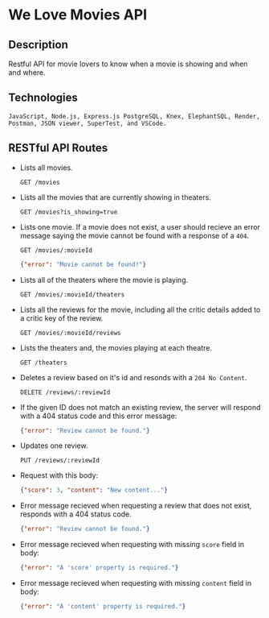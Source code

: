 # We Love Movies API

## Description

Restful API for movie lovers to know when a movie is showing and when and where.

## Technologies
 ```
 JavaScript, Node.js, Express.js PostgreSQL, Knex, ElephantSQL, Render, Postman, JSON viewer, SuperTest, and VSCode. 
 ```

## RESTful API Routes
+ Lists all movies.
    ```
    GET /movies
    ```

+ Lists all the movies that are currently showing in theaters.

    ```
    GET /movies?is_showing=true
    ```

+ Lists one movie. If a movie does not exist, a user should recieve an error message saying the movie cannot be found with a response of a `404`.

    ```
    GET /movies/:movieId
    ```

    ```json
    {"error": "Movie cannot be found!"}
    ```

+ Lists all of the theaters where the movie is playing.

    ```
    GET /movies/:movieId/theaters
    ```

+ Lists all the reviews for the movie, including all the critic details added to a critic key of the review.

    ```
    GET /movies/:movieId/reviews
    ```

+ Lists the theaters and, the movies playing at each theatre.

    ```
    GET /theaters
    ```

+ Deletes a review based on it's id and resonds with a `204 No Content`.

    ```
    DELETE /reviews/:reviewId
    ```


+ If the given ID does not match an existing review, the server will respond with a 404 status code and this error message:

    ```json
    {"error": "Review cannot be found."}
    ```
+ Updates one review.

    ```
    PUT /reviews/:reviewId
    ```

+ Request with this body:

    ```json
    {"score": 3, "content": "New content..."}
    ```

+ Error message recieved when requesting a review that does not exist, responds with a 404 status code.

    ```json
    {"error": "Review cannot be found."}
    ```
+ Error message recieved when requesting with missing `score` field in body:

    ```json
    {"error": "A 'score' property is required."}
    ```

+ Error message recieved when requesting with missing `content` field in body:

    ```json
    {"error": "A 'content' property is required."}
    ```

